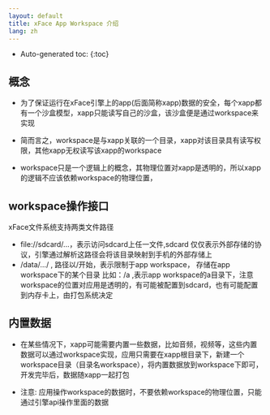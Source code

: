 ```yaml
---
layout: default
title: xFace App Workspace 介绍
lang: zh
---
```


* Auto-generated toc:
{:toc}

## 概念

* 为了保证运行在xFace引擎上的app(后面简称xapp)数据的安全，每个xapp都有一个沙盒模型，xapp只能读写自己的沙盒，该沙盒便是通过workspace来实现

* 简而言之，workspace是与xapp关联的一个目录，xapp对该目录具有读写权限，其他xapp无权读写该xapp的workspace

* workspace只是一个逻辑上的概念，其物理位置对xapp是透明的，所以xapp的逻辑不应该依赖workspace的物理位置，

## workspace操作接口

xFace文件系统支持两类文件路径

* file://sdcard/...，表示访问sdcard上任一文件,sdcard 仅仅表示外部存储的协议，引擎通过解析这路径会将该目录映射到手机的外部存储上
* /data/.../ , 路径以/开始，表示限制于app workspace， 存储在app workspace下的某个目录 比如：/a ,表示app workspace的a目录下，注意 workspace的位置对应用是透明的，有可能被配置到sdcard，也有可能配置到内存卡上，由打包系统决定

## 内置数据
* 在某些情况下，xapp可能需要内置一些数据，比如音频，视频等，这些内置数据可以通过workspace实现，应用只需要在xapp根目录下，新建一个workspace目录（目录名workspace），将内置数据放到workspace下即可，开发完毕后，数据随xapp一起打包

* 注意: 应用操作workspace的数据时，不要依赖workspace的物理位置，只能通过引擎api操作里面的数据


